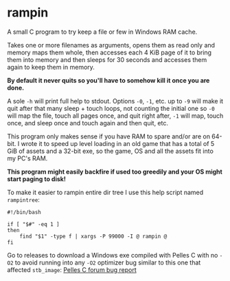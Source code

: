 # rampin

A small C program to try keep a file or few in Windows RAM cache.

Takes one or more filenames as arguments, opens them as read only and memory
maps them whole, then accesses each 4 KiB page of it to bring them into memory
and then sleeps for 30 seconds and accesses them again to keep them in memory.

**By default it never quits so you'll have to somehow kill it once you are done.**

A sole `-h` will print full help to stdout. Options `-0`, `-1`, etc. up to `-9` will
make it quit after that many sleep + touch loops, not counting the initial one
so `-0` will map the file, touch all pages once, and quit right after, `-1`
will map, touch once, and sleep once and touch again and then quit, etc.

This program only makes sense if you have RAM to spare and/or are on 64-bit. I
wrote it to speed up level loading in an old game that has a total of 5 GiB of
assets and a 32-bit exe, so the game, OS and all the assets fit into my PC's RAM.

**This program might easily backfire if used too greedily and your OS might start paging to disk!**

To make it easier to rampin entire dir tree I use this help script named `rampintree`:
```
#!/bin/bash

if [ "$#" -eq 1 ]
then
    find "$1" -type f | xargs -P 99000 -I @ rampin @
fi
```

Go to releases to download a Windows exe compiled with Pelles C with no `-O2`
to avoid running into any `-O2` optimizer bug similar to this one that affected
`stb_image`: [Pelles C forum bug report](https://forum.pellesc.de/index.php?topic=7837.0)

